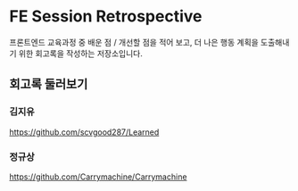 # FE Session Retrospective

프론트엔드 교육과정 중 배운 점 / 개선할 점을 적어 보고,
더 나은 행동 계획을 도출해내기 위한 회고록을 작성하는 저장소입니다.

## 회고록 둘러보기

### 김지유

https://github.com/scvgood287/Learned

### 정규상

https://github.com/Carrymachine/Carrymachine
